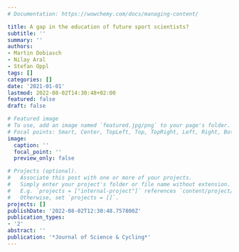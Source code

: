 ```yaml
---
# Documentation: https://wowchemy.com/docs/managing-content/

title: A gap in the education of future sport scientists?
subtitle: ''
summary: ''
authors:
- Martin Dobiasch
- Nilay Aral
- Stefan Oppl
tags: []
categories: []
date: '2021-01-01'
lastmod: 2022-08-02T14:30:48+02:00
featured: false
draft: false

# Featured image
# To use, add an image named `featured.jpg/png` to your page's folder.
# Focal points: Smart, Center, TopLeft, Top, TopRight, Left, Right, BottomLeft, Bottom, BottomRight.
image:
  caption: ''
  focal_point: ''
  preview_only: false

# Projects (optional).
#   Associate this post with one or more of your projects.
#   Simply enter your project's folder or file name without extension.
#   E.g. `projects = ["internal-project"]` references `content/project/deep-learning/index.md`.
#   Otherwise, set `projects = []`.
projects: []
publishDate: '2022-08-02T12:30:48.757800Z'
publication_types:
- '2'
abstract: ''
publication: '*Journal of Science & Cycling*'
---
```

